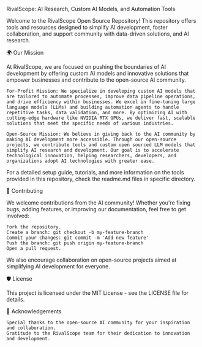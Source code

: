 RivalScope: AI Research, Custom AI Models, and Automation Tools

Welcome to the RivalScope Open Source Repository! This repository offers tools and resources designed to simplify AI development, foster collaboration, and support community with data-driven solutions, and AI research.

🌍 Our Mission

At RivalScope, we are focused on pushing the boundaries of AI development by offering custom AI models and innovative solutions that empower businesses and contribute to the open-source AI community.

    For-Profit Mission: We specialize in developing custom AI models that are tailored to automate processes, improve data pipeline operations, and drive efficiency within businesses. We excel in fine-tuning large language models (LLMs) and building automation agents to handle repetitive tasks, data validation, and more. By optimizing AI with cutting-edge hardware like NVIDIA RTX GPUs, we deliver fast, scalable solutions that meet the specific needs of various industries.

    Open-Source Mission: We believe in giving back to the AI community by making AI development more accessible. Through our open-source projects, we contribute tools and custom open sourced LLM models that simplify AI research and development. Our goal is to accelerate technological innovation, helping researchers, developers, and organizations adopt AI technologies with greater ease.

For a detailed setup guide, tutorials, and more information on the tools provided in this repository, check the readme.md files in specific directory. 

🤝 Contributing

We welcome contributions from the AI community! Whether you're fixing bugs, adding features, or improving our documentation, feel free to get involved:

    Fork the repository.
    Create a branch: git checkout -b my-feature-branch
    Commit your changes: git commit -m 'Add new feature'
    Push the branch: git push origin my-feature-branch
    Open a pull request.

We also encourage collaboration on open-source projects aimed at simplifying AI development for everyone.

🛡️ License

This project is licensed under the MIT License - see the LICENSE file for details.

🌟 Acknowledgements

    Special thanks to the open-source AI community for your inspiration and collaboration.
    Gratitude to the RivalScope team for their dedication to innovation and development.
